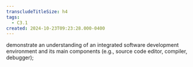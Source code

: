 ```yaml
---
transcludeTitleSize: h4
tags:
  - C3.1
created: 2024-10-23T09:23:28.000-0400
---
```

demonstrate an understanding of an integrated software development environment and its main components (e.g., source code editor, compiler, debugger);